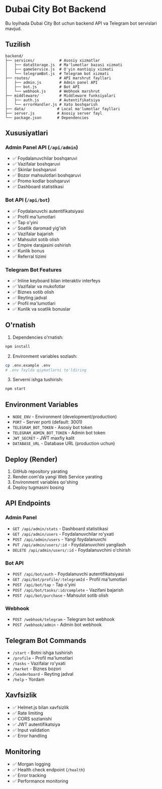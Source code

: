 # Dubai City Bot Backend

Bu loyihada Dubai City Bot uchun backend API va Telegram bot servislari mavjud.

## Tuzilish

```
backend/
├── services/           # Asosiy xizmatlar
│   ├── dataStorage.js  # Ma'lumotlar bazasi xizmati
│   ├── gameService.js  # O'yin mantiqiy xizmati
│   └── telegramBot.js  # Telegram bot xizmati
├── routes/             # API marshrut fayllari
│   ├── admin.js        # Admin panel API
│   ├── bot.js          # Bot API
│   └── webhook.js      # Webhook marshrut
├── middleware/         # Middleware funksiyalari
│   ├── auth.js         # Autentifikatsiya
│   └── errorHandler.js # Xato boshqarish
├── data/              # Local ma'lumotlar fayllari
├── server.js          # Asosiy server fayl
└── package.json       # Dependencies
```

## Xususiyatlari

### Admin Panel API (`/api/admin`)
- ✅ Foydalanuvchilar boshqaruvi
- ✅ Vazifalar boshqaruvi
- ✅ Skinlar boshqaruvi
- ✅ Bozor mahsulotlari boshqaruvi
- ✅ Promo kodlar boshqaruvi
- ✅ Dashboard statistikasi

### Bot API (`/api/bot`)
- ✅ Foydalanuvchi autentifikatsiyasi
- ✅ Profil ma'lumotlari
- ✅ Tap o'yini
- ✅ Soatlik daromad yig'ish
- ✅ Vazifalar bajarish
- ✅ Mahsulot sotib olish
- ✅ Empire darajasini oshirish
- ✅ Kunlik bonus
- ✅ Referral tizimi

### Telegram Bot Features
- ✅ Inline keyboard bilan interaktiv interfeys
- ✅ Vazifalar va mukofotlar
- ✅ Biznes sotib olish
- ✅ Reyting jadval
- ✅ Profil ma'lumotlari
- ✅ Kunlik va soatlik bonuslar

## O'rnatish

1. Dependencies o'rnatish:
```bash
npm install
```

2. Environment variables sozlash:
```bash
cp .env.example .env
# .env faylda qiymatlarni to'ldiring
```

3. Serverni ishga tushirish:
```bash
npm start
```

## Environment Variables

- `NODE_ENV` - Environment (development/production)
- `PORT` - Server porti (default: 3001)
- `TELEGRAM_BOT_TOKEN` - Asosiy bot token
- `TELEGRAM_ADMIN_BOT_TOKEN` - Admin bot token
- `JWT_SECRET` - JWT maxfiy kalit
- `DATABASE_URL` - Database URL (production uchun)

## Deploy (Render)

1. GitHub repository yarating
2. Render.com'da yangi Web Service yarating
3. Environment variables qo'shing
4. Deploy tugmasini bosing

## API Endpoints

### Admin Panel
- `GET /api/admin/stats` - Dashboard statistikasi
- `GET /api/admin/users` - Foydalanuvchilar ro'yxati
- `POST /api/admin/users` - Yangi foydalanuvchi
- `PUT /api/admin/users/:id` - Foydalanuvchini yangilash
- `DELETE /api/admin/users/:id` - Foydalanuvchini o'chirish

### Bot API
- `POST /api/bot/auth` - Foydalanuvchi autentifikatsiyasi
- `GET /api/bot/profile/:telegramId` - Profil ma'lumotlari
- `POST /api/bot/tap` - Tap o'yini
- `POST /api/bot/tasks/:id/complete` - Vazifani bajarish
- `POST /api/bot/purchase` - Mahsulot sotib olish

### Webhook
- `POST /webhook/telegram` - Telegram bot webhook
- `POST /webhook/admin` - Admin bot webhook

## Telegram Bot Commands

- `/start` - Botni ishga tushirish
- `/profile` - Profil ma'lumotlari
- `/tasks` - Vazifalar ro'yxati
- `/market` - Biznes bozori
- `/leaderboard` - Reyting jadval
- `/help` - Yordam

## Xavfsizlik

- ✅ Helmet.js bilan xavfsizlik
- ✅ Rate limiting
- ✅ CORS sozlanishi
- ✅ JWT autentifikatsiya
- ✅ Input validation
- ✅ Error handling

## Monitoring

- ✅ Morgan logging
- ✅ Health check endpoint (`/health`)
- ✅ Error tracking
- ✅ Performance monitoring